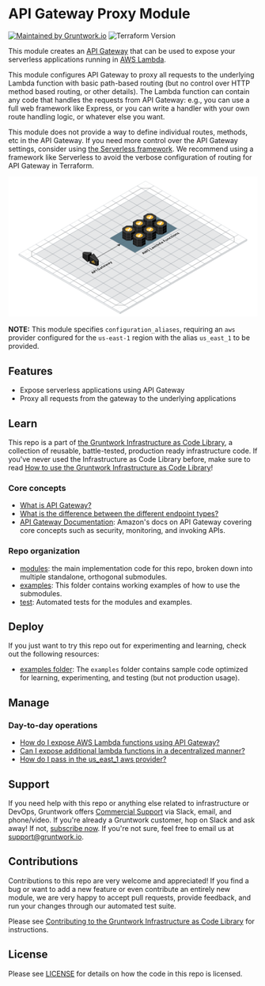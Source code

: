 # API Gateway Proxy Module

[![Maintained by Gruntwork.io](https://img.shields.io/badge/maintained%20by-gruntwork.io-%235849a6.svg)](https://gruntwork.io/?ref=repo_aws_serverless)
![Terraform Version](https://img.shields.io/badge/tf-%3E%3D1.1.0-blue.svg)

This module creates an [API Gateway](https://aws.amazon.com/api-gateway/) that can be used to expose your serverless
applications running in [AWS Lambda](https://aws.amazon.com/lambda/).

This module configures API Gateway to proxy all requests to the underlying Lambda function with basic path-based routing
(but no control over HTTP method based routing, or other details). The Lambda function can contain any code that handles
the requests from API Gateway: e.g., you can use a full web framework like Express, or you can write a handler with your
own route handling logic, or whatever else you want.

This module does not provide a way to define individual routes, methods, etc in the API Gateway. If you need more
control over the API Gateway settings, consider using [the Serverless framework](https://www.serverless.com/). We
recommend using a framework like Serverless to avoid the verbose configuration of routing for API Gateway in Terraform.


![Serverless architecture](https://github.com/biptec/terraform-aws-lambda/blob/v0.18.2/_docs/serverless-architecture.png?raw=true)

**NOTE:** This module specifies `configuration_aliases`, requiring an `aws` provider configured for the `us-east-1`
region with the alias `us_east_1` to be provided.


## Features

* Expose serverless applications using API Gateway
* Proxy all requests from the gateway to the underlying applications


## Learn

This repo is a part of [the Gruntwork Infrastructure as Code Library](https://gruntwork.io/infrastructure-as-code-library/),
a collection of reusable, battle-tested, production ready infrastructure code. If you've never used the Infrastructure as Code Library
before, make sure to read [How to use the Gruntwork Infrastructure as Code Library](https://gruntwork.io/guides/foundations/how-to-use-gruntwork-infrastructure-as-code-library/)!

### Core concepts

* [What is API Gateway?](./core-concepts.md#what-is-api-gateway)
* [What is the difference between the different endpoint
  types?](./core-concepts.md#what-is-the-difference-between-the-different-endpoint-types)
* [API Gateway Documentation](https://docs.aws.amazon.com/apigateway/latest/developerguide/welcome.html): Amazon's docs
  on API Gateway covering core concepts such as security, monitoring, and invoking APIs.

### Repo organization

* [modules](https://github.com/biptec/terraform-aws-lambda/blob/v0.18.2/modules): the main implementation code for this repo, broken down into multiple standalone, orthogonal submodules.
* [examples](https://github.com/biptec/terraform-aws-lambda/blob/v0.18.2/examples): This folder contains working examples of how to use the submodules.
* [test](https://github.com/biptec/terraform-aws-lambda/blob/v0.18.2/test): Automated tests for the modules and examples.




## Deploy

If you just want to try this repo out for experimenting and learning, check out the following resources:

* [examples folder](https://github.com/biptec/terraform-aws-lambda/blob/v0.18.2/examples): The `examples` folder contains sample code optimized for learning, experimenting, and testing (but not production usage).


## Manage

### Day-to-day operations

* [How do I expose AWS Lambda functions using API
  Gateway?](./core-concepts.md#how-do-i-expose-aws-lambda-functions-using-api-gateway)
* [Can I expose additional lambda functions in a decentralized
  manner?](./core-concepts.md#can-i-expose-additional-lambda-functions-in-a-decentralized-manner)
* [How do I pass in the us_east_1 aws provider?](./core-concepts.md#how-do-i-pass-in-the-us_east_1-aws-provider)



## Support

If you need help with this repo or anything else related to infrastructure or DevOps, Gruntwork offers [Commercial Support](https://gruntwork.io/support/) via Slack, email, and phone/video. If you're already a Gruntwork customer, hop on Slack and ask away! If not, [subscribe now](https://www.gruntwork.io/pricing/). If you're not sure, feel free to email us at [support@gruntwork.io](mailto:support@gruntwork.io).




## Contributions

Contributions to this repo are very welcome and appreciated! If you find a bug or want to add a new feature or even contribute an entirely new module, we are very happy to accept pull requests, provide feedback, and run your changes through our automated test suite.

Please see [Contributing to the Gruntwork Infrastructure as Code Library](https://gruntwork.io/guides/foundations/how-to-use-gruntwork-infrastructure-as-code-library/#contributing-to-the-gruntwork-infrastructure-as-code-library) for instructions.




## License

Please see [LICENSE](./LICENSE) for details on how the code in this repo is licensed.
